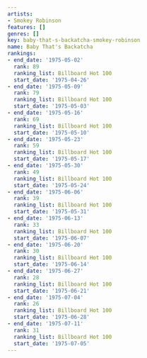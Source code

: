 ```yaml
---
artists:
- Smokey Robinson
features: []
genres: []
key: baby-that-s-backatcha-smokey-robinson
name: Baby That's Backatcha
rankings:
- end_date: '1975-05-02'
  rank: 89
  ranking_list: Billboard Hot 100
  start_date: '1975-04-26'
- end_date: '1975-05-09'
  rank: 79
  ranking_list: Billboard Hot 100
  start_date: '1975-05-03'
- end_date: '1975-05-16'
  rank: 69
  ranking_list: Billboard Hot 100
  start_date: '1975-05-10'
- end_date: '1975-05-23'
  rank: 59
  ranking_list: Billboard Hot 100
  start_date: '1975-05-17'
- end_date: '1975-05-30'
  rank: 49
  ranking_list: Billboard Hot 100
  start_date: '1975-05-24'
- end_date: '1975-06-06'
  rank: 39
  ranking_list: Billboard Hot 100
  start_date: '1975-05-31'
- end_date: '1975-06-13'
  rank: 33
  ranking_list: Billboard Hot 100
  start_date: '1975-06-07'
- end_date: '1975-06-20'
  rank: 30
  ranking_list: Billboard Hot 100
  start_date: '1975-06-14'
- end_date: '1975-06-27'
  rank: 28
  ranking_list: Billboard Hot 100
  start_date: '1975-06-21'
- end_date: '1975-07-04'
  rank: 26
  ranking_list: Billboard Hot 100
  start_date: '1975-06-28'
- end_date: '1975-07-11'
  rank: 31
  ranking_list: Billboard Hot 100
  start_date: '1975-07-05'
---
```


